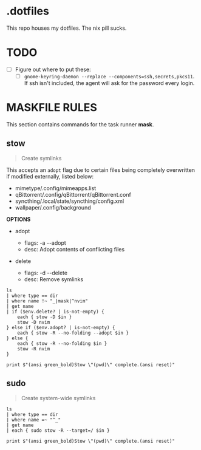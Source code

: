 # .dotfiles

This repo houses my dotfiles. The nix pill sucks.

# TODO

- [ ] Figure out where to put these:
    * [ ] `gnome-keyring-daemon --replace --components=ssh,secrets,pkcs11`. If ssh isn't included, the agent will ask for the password every login.

# MASKFILE RULES

This section contains commands for the task runner **mask**.

## stow

> Create symlinks

This accepts an `adopt` flag due to certain files being completely
overwritten if modified externally, listed below:

- mimetype/.config/mimeapps.list
- qBittorrent/.config/qBittorrent/qBittorrent.conf
- syncthing/.local/state/syncthing/config.xml
- wallpaper/.config/background

**OPTIONS**
* adopt
    * flags: -a --adopt
    * desc: Adopt contents of conflicting files

* delete
    * flags: -d --delete
    * desc: Remove symlinks

```nu
ls
| where type == dir
| where name !~ "_|mask|^nvim"
| get name
| if ($env.delete? | is-not-empty) {
    each { stow -D $in }
    stow -D nvim
} else if ($env.adopt? | is-not-empty) {
    each { stow -R --no-folding --adopt $in }
} else {
    each { stow -R --no-folding $in }
    stow -R nvim
}

print $"(ansi green_bold)Stow \"(pwd)\" complete.(ansi reset)"
```

## sudo

> Create system-wide symlinks

```nu
ls
| where type == dir
| where name =~ "^_"
| get name
| each { sudo stow -R --target=/ $in }

print $"(ansi green_bold)Stow \"(pwd)\" complete.(ansi reset)"
```
